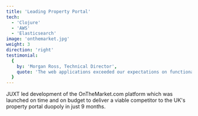 ```yaml
---
title: 'Leading Property Portal'
tech:
  - 'Clojure'
  - 'AWS'
  - 'Elasticsearch'
image: 'onthemarket.jpg'
weight: 3
direction: 'right'
testimonial:
  {
    by: 'Morgan Ross, Technical Director',
    quote: 'The web applications exceeded our expectations on functionality and time to market. JUXT led the development team thourgh this period of incredible achievements.'
  }
---
```


JUXT led development of the OnTheMarket.com platform which was launched on time and on budget to deliver a viable competitor to the UK's property portal duopoly in just 9 months.
